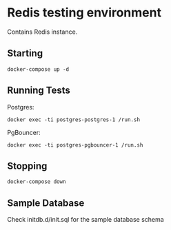 # Redis testing environment

Contains Redis instance.

## Starting

```
docker-compose up -d
```

## Running Tests

Postgres:

```
docker exec -ti postgres-postgres-1 /run.sh
```

PgBouncer:
```
docker exec -ti postgres-pgbouncer-1 /run.sh
```

## Stopping

```
docker-compose down
```

## Sample Database

Check initdb.d/init.sql for the sample database schema
